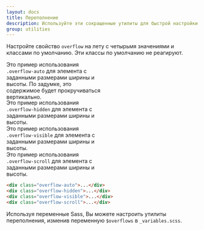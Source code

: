 ```yaml
---
layout: docs
title: Переполнение
description: Используйте эти сокращенные утилиты для быстрой настройки того, как контент выходит за пределы элемента.
group: utilities
---
```


Настройте свойство `overflow` на лету с четырьмя значениями и классами по умолчанию. Эти классы по умолчанию не реагируют.

<div class="bd-example d-md-flex">
  <div class="overflow-auto p-3 mb-3 mb-md-0 mr-md-3 bg-light" style="max-width: 260px; max-height: 100px;">
    Это пример использования <code>.overflow-auto</code> для элемента с заданными размерами ширины и высоты. По задумке, это содержимое будет прокручиваться вертикально.
  </div>
  <div class="overflow-hidden p-3 mb-3 mb-md-0 mr-md-3 bg-light" style="max-width: 260px; max-height: 100px;">
    Это пример использования <code>.overflow-hidden</code> для элемента с заданными размерами ширины и высоты.
  </div>
  <div class="overflow-visible p-3 mb-3 mb-md-0 mr-md-3 bg-light" style="max-width: 260px; max-height: 100px;">
    Это пример использования <code>.overflow-visible</code> для элемента с заданными размерами ширины и высоты.
  </div>
  <div class="overflow-scroll p-3 bg-light" style="max-width: 260px; max-height: 100px;">
    Это пример использования <code>.overflow-scroll</code> для элемента с заданными размерами ширины и высоты.
  </div>
</div>

```html
<div class="overflow-auto">...</div>
<div class="overflow-hidden">...</div>
<div class="overflow-visible">...</div>
<div class="overflow-scroll">...</div>
```

Используя переменные Sass, Вы можете настроить утилиты переполнения, изменив переменную `$overflows` в `_variables.scss`.
